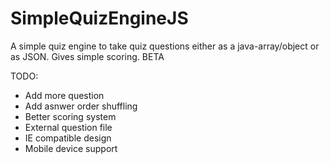 # SimpleQuizEngineJS
A simple quiz engine to take quiz questions either as a java-array/object or as JSON. Gives simple scoring. BETA

TODO:
* Add more question
* Add asnwer order shuffling
* Better scoring system
* External question file
* IE compatible design
* Mobile device support

